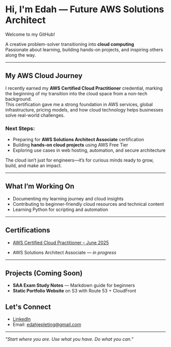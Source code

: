 # Hi, I'm Edah — Future AWS Solutions Architect

Welcome to my GitHub!

A creative problem-solver transitioning into **cloud computing**  
Passionate about learning, building hands-on projects, and inspiring others along the way.

---

## My AWS Cloud Journey

I recently earned my **AWS Certified Cloud Practitioner** credential, marking the beginning of my transition into the cloud space from a non-tech background.  
This certification gave me a strong foundation in AWS services, global infrastructure, pricing models, and how cloud technology helps businesses solve real-world challenges.

### Next Steps:
-  Preparing for **AWS Solutions Architect Associate** certification  
-  Building **hands-on cloud projects** using AWS Free Tier  
-  Exploring use cases in web hosting, automation, and secure architecture  

The cloud isn’t just for engineers—it’s for curious minds ready to grow, build, and make an impact.

---

## What I’m Working On

- Documenting my learning journey and cloud insights  
- Contributing to beginner-friendly cloud resources and technical content  
- Learning Python for scripting and automation  

---

##  Certifications

-  [AWS Certified Cloud Practitioner – June 2025](https://www.credly.com/badges/f6ad9b0a-d6d1-493b-b143-8b5da39169d3/public_url)  

-  AWS Solutions Architect Associate — *in progress*


---

##  Projects (Coming Soon)

- **SAA Exam Study Notes** — Markdown guide for beginners  
- **Static Portfolio Website** on S3 with Route 53 + CloudFront  



## Let's Connect

- [LinkedIn](https://www.linkedin.com/in/edahjepleting)
- Email: edahjepleting@gmail.com

---

*"Start where you are. Use what you have. Do what you can."*

